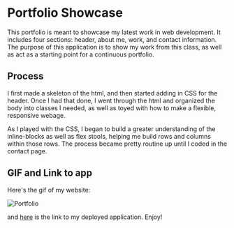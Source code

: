 # Portfolio Showcase
This portfolio is meant to showcase my latest work in web development. It includes four sections: header, about me, work, and contact information. The purpose of this application is to show my work from this class, as well as act as a starting point for a continuous portfolio. 

## Process
I first made a skeleton of the html, and then started adding in CSS for the header. Once I had that done, I went through the html and organized the body into classes I needed, as well as toyed with how to make a flexible, responsive webage. 

As I played with the CSS, I began to build a greater understanding of the inline-blocks as well as flex stools, helping me build rows and columns within those rows. The process became pretty routine up until I coded in the contact page. 

## GIF and Link to app
Here's the gif of my website:

![Portfolio](assets/portfolio-gif.gif)

and [here](https://dylankreisman.github.io/Portfolio-showcase/) is the link to my deployed application. Enjoy!

